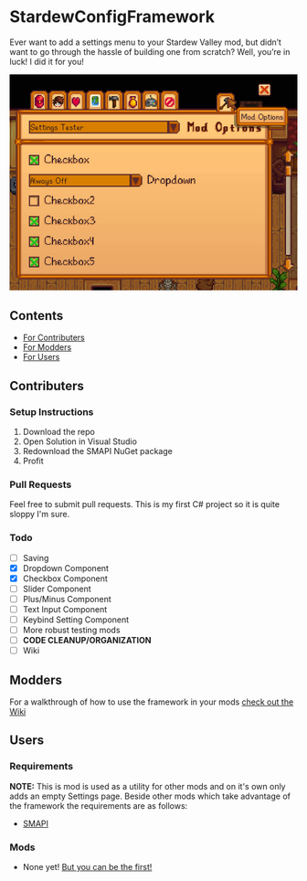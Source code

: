# StardewConfigFramework
Ever want to add a settings menu to your Stardew Valley mod, but didn’t want to go through the hassle of building one from scratch? Well, you’re in luck! I did it for you!

![StardewConfigFramework Menu](/docs/Menu.PNG)

## Contents

 - [For Contributers](#contributers)
 - [For Modders](#modders)
 - [For Users](#users)
 
## Contributers

### Setup Instructions

1. Download the repo
2. Open Solution in Visual Studio
3. Redownload the SMAPI NuGet package
4. Profit

### Pull Requests

Feel free to submit pull requests. This is my first C# project so it is quite sloppy I'm sure.

### Todo

 - [ ] Saving
 - [x] Dropdown Component
 - [x] Checkbox Component
 - [ ] Slider Component
 - [ ] Plus/Minus Component
 - [ ] Text Input Component
 - [ ] Keybind Setting Component
 - [ ] More robust testing mods
 - [ ] __CODE CLEANUP/ORGANIZATION__
 - [ ] Wiki
 
## Modders

For a walkthrough of how to use the framework in your mods [check out the Wiki](https://github.com/Juice805/StardewConfigFramework/wiki)


## Users

### Requirements

 __NOTE:__ This is mod is used as a utility for other mods and on it's own only adds an empty Settings page. Beside other mods which take advantage of the framework the requirements are as follows:

 - [SMAPI](https://github.com/Pathoschild/SMAPI/releases)
 
### Mods

 - None yet! [But you can be the first!](#Modders)
 
 
 
